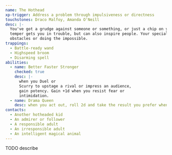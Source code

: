 ```yaml
---
name: The Hothead
xp-trigger: Address a problem through impulsiveness or directness
touchstones: Draco Malfoy, Amanda O'Neill
desc: |-
  You've got a grudge against someone or something, or just a chip on your shoulder. Your short
  temper gets you in trouble, but can also inspire people. Your special thing is pushing through
  obstacles or doing the impossible.
trappings:
  - Battle­-ready wand
  - High­speed broom
  - Disarming spell
abilities:
  - name: Better Faster Stronger
    checked: true
    desc: |-
      when you Duel or
      Scurry to upstage a rival or impress an audience,
      gain potency. Gain +1d when you resist fear or
      intimidation.
  - name: Drama Queen
    desc: when you act out, roll 2d and take the result you prefer when clearing stress. Anyone pulled into your drama may do the same.
contacts:
  - Another hot­headed kid
  - An admirer or follower
  - A responsible adult
  - An irresponsible adult
  - An intelligent magical animal
---
```


TODO describe